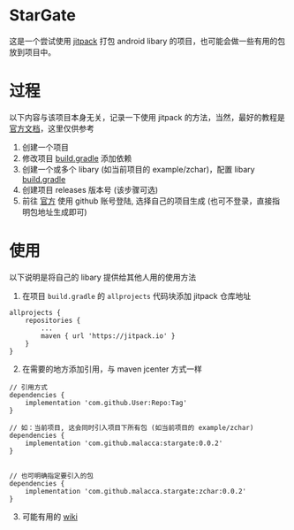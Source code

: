 # StarGate

这是一个尝试使用 [jitpack](https://jitpack.io/) 打包 android libary 的项目，也可能会做一些有用的包放到项目中。

# 过程

以下内容与该项目本身无关，记录一下使用 jitpack 的方法，当然，最好的教程是 [官方文档](https://jitpack.io/docs/)，这里仅供参考

1. 创建一个项目
2. 修改项目 [build.gradle](build.gradle#L12) 添加依赖
3. 创建一个或多个 libary (如当前项目的 example/zchar)，配置 libary [build.gradle](sample/build.gradle#L3)
4. 创建项目 releases 版本号 (该步骤可选)
5. 前往 [官方](https://jitpack.io/) 使用 github 账号登陆, 选择自己的项目生成 (也可不登录，直接指明包地址生成即可)


# 使用

以下说明是将自己的 libary 提供给其他人用的使用方法

1. 在项目 `build.gradle` 的 `allprojects` 代码块添加 jitpack 仓库地址

```
allprojects {
    repositories {
        ...
        maven { url 'https://jitpack.io' }
    }
}
```


2. 在需要的地方添加引用，与 maven jcenter 方式一样


```
// 引用方式
dependencies {
    implementation 'com.github.User:Repo:Tag'
}

// 如：当前项目, 这会同时引入项目下所有包 (如当前项目的 example/zchar)
dependencies {
    implementation 'com.github.malacca:stargate:0.0.2'
}


// 也可明确指定要引入的包
dependencies {
    implementation 'com.github.malacca.stargate:zchar:0.0.2'
}
```

3. 可能有用的 [wiki](wiki)